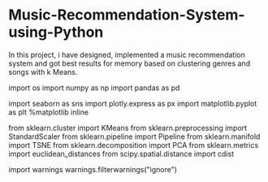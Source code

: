 # Music-Recommendation-System-using-Python
In this project, i have designed, implemented  a music recommendation system and got best results for memory based on clustering genres and songs with k Means.  

import os
import numpy as np
import pandas as pd

import seaborn as sns
import plotly.express as px 
import matplotlib.pyplot as plt
%matplotlib inline

from sklearn.cluster import KMeans
from sklearn.preprocessing import StandardScaler
from sklearn.pipeline import Pipeline
from sklearn.manifold import TSNE
from sklearn.decomposition import PCA
from sklearn.metrics import euclidean_distances
from scipy.spatial.distance import cdist

import warnings
warnings.filterwarnings("ignore")
